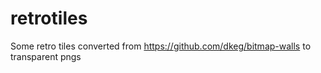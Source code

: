 # retrotiles
Some retro tiles converted from https://github.com/dkeg/bitmap-walls to transparent pngs
